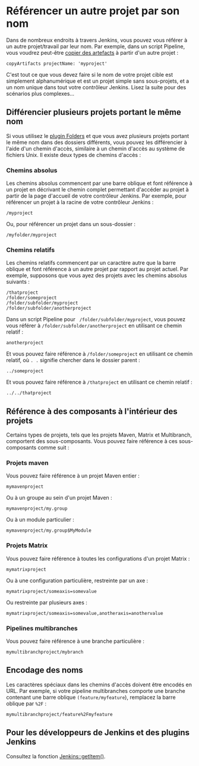 # Référencer un autre projet par son nom

Dans de nombreux endroits à travers Jenkins, vous pouvez vous référer à un autre projet/travail par leur nom. Par exemple, dans un script Pipeline, vous voudrez peut-être [copier des artefacts](https://plugins.jenkins.io/copyartifact/) à partir d'un autre projet :

    copyArtifacts projectName: 'myproject'

C'est tout ce que vous devez faire si le nom de votre projet cible est simplement alphanumérique et est un projet simple sans sous-projets, et a un nom unique dans tout votre contrôleur Jenkins. Lisez la suite pour des scénarios plus complexes…

## Différencier plusieurs projets portant le même nom

Si vous utilisez le [plugin Folders](https://plugins.jenkins.io/cloudbees-folder) et que vous avez plusieurs projets portant le même nom dans des dossiers différents, vous pouvez les différencier à l'aide d'un chemin d'accès, similaire à un chemin d'accès au système de fichiers Unix. Il existe deux types de chemins d'accès :

### Chemins absolus

Les chemins absolus commencent par une barre oblique et font référence à un projet en décrivant le chemin complet permettant d'accéder au projet à partir de la page d'accueil de votre contrôleur Jenkins. Par exemple, pour référencer un projet à la racine de votre contrôleur Jenkins :

    /myproject

Ou, pour référencer un projet dans un sous-dossier :

    /myfolder/myproject

### Chemins relatifs

Les chemins relatifs commencent par un caractère autre que la barre oblique et font référence à un autre projet par rapport au projet actuel. Par exemple, supposons que vous ayez des projets avec les chemins absolus suivants :

    /thatproject
    /folder/someproject
    /folder/subfolder/myproject
    /folder/subfolder/anotherproject

Dans un script Pipeline pour ` /folder/subfolder/myproject`, vous pouvez vous référer à `/folder/subfolder/anotherproject` en utilisant ce chemin relatif :

    anotherproject

Et vous pouvez faire référence à `/folder/someproject` en utilisant ce chemin relatif, où `. .` signifie chercher dans le dossier parent :

    ../someproject

Et vous pouvez faire référence à `/thatproject` en utilisant ce chemin relatif :

    ../../thatproject

## Référence à des composants à l'intérieur des projets

Certains types de projets, tels que les projets Maven, Matrix et Multibranch, comportent des sous-composants. Vous pouvez faire référence à ces sous-composants comme suit :

### Projets maven

Vous pouvez faire référence à un projet Maven entier :

    mymavenproject

Ou à un groupe au sein d'un projet Maven :

    mymavenproject/my.group

Ou à un module particulier :

    mymavenproject/my.group$MyModule

### Projets Matrix

Vous pouvez faire référence à toutes les configurations d'un projet Matrix :

    mymatrixproject

Ou à une configuration particulière, restreinte par un axe :

    mymatrixproject/someaxis=somevalue

Ou restreinte par plusieurs axes :

    mymatrixproject/someaxis=somevalue,anotheraxis=anothervalue

### Pipelines multibranches

Vous pouvez faire référence à une branche particulière :

    mymultibranchproject/mybranch

## Encodage des noms

Les caractères spéciaux dans les chemins d'accès doivent être encodés en URL. Par exemple, si votre pipeline multibranches comporte une branche contenant une barre oblique `(feature/myfeature`), remplacez la barre oblique par `%2F` :

    mymultibranchproject/feature%2Fmyfeature

## Pour les développeurs de Jenkins et des plugins Jenkins

Consultez la fonction [Jenkins::getItem()](https://javadoc.jenkins.io/jenkins/model/Jenkins.html#getItem-java.lang.String-hudson.model.ItemGroup-).
